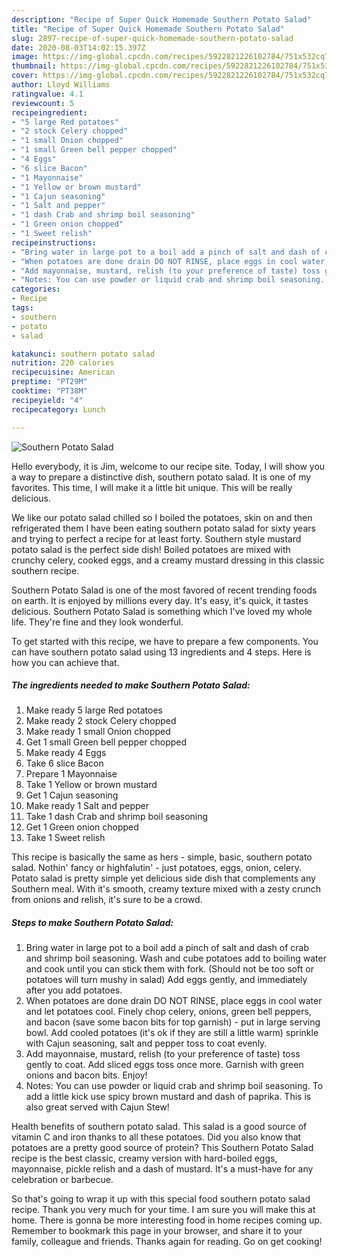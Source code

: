 ```yaml
---
description: "Recipe of Super Quick Homemade Southern Potato Salad"
title: "Recipe of Super Quick Homemade Southern Potato Salad"
slug: 2897-recipe-of-super-quick-homemade-southern-potato-salad
date: 2020-08-03T14:02:15.397Z
image: https://img-global.cpcdn.com/recipes/5922821226102784/751x532cq70/southern-potato-salad-recipe-main-photo.jpg
thumbnail: https://img-global.cpcdn.com/recipes/5922821226102784/751x532cq70/southern-potato-salad-recipe-main-photo.jpg
cover: https://img-global.cpcdn.com/recipes/5922821226102784/751x532cq70/southern-potato-salad-recipe-main-photo.jpg
author: Lloyd Williams
ratingvalue: 4.1
reviewcount: 5
recipeingredient:
- "5 large Red potatoes"
- "2 stock Celery chopped"
- "1 small Onion chopped"
- "1 small Green bell pepper chopped"
- "4 Eggs"
- "6 slice Bacon"
- "1 Mayonnaise"
- "1 Yellow or brown mustard"
- "1 Cajun seasoning"
- "1 Salt and pepper"
- "1 dash Crab and shrimp boil seasoning"
- "1 Green onion chopped"
- "1 Sweet relish"
recipeinstructions:
- "Bring water in large pot to a boil add a pinch of salt and dash of crab and shrimp boil seasoning. Wash and cube potatoes add to boiling water and cook until you can stick them with fork. (Should not be too soft or potatoes will turn mushy in salad) Add eggs gently, and immediately after you add potatoes."
- "When potatoes are done drain DO NOT RINSE, place eggs in cool water and let potatoes cool. Finely chop celery, onions, green bell peppers, and bacon (save some bacon bits for top garnish)  put in large serving bowl. Add cooled potatoes (it&#39;s ok if they are still a little warm) sprinkle with Cajun seasoning, salt and pepper toss to coat evenly."
- "Add mayonnaise, mustard, relish (to your preference of taste) toss gently to coat. Add sliced eggs toss once more. Garnish with green onions and bacon bits. Enjoy!"
- "Notes: You can use powder or liquid crab and shrimp boil seasoning. To add a little kick use spicy brown mustard and dash of paprika. This is also great served with Cajun Stew!"
categories:
- Recipe
tags:
- southern
- potato
- salad

katakunci: southern potato salad 
nutrition: 220 calories
recipecuisine: American
preptime: "PT29M"
cooktime: "PT38M"
recipeyield: "4"
recipecategory: Lunch

---
```



![Southern Potato Salad](https://img-global.cpcdn.com/recipes/5922821226102784/751x532cq70/southern-potato-salad-recipe-main-photo.jpg)

Hello everybody, it is Jim, welcome to our recipe site. Today, I will show you a way to prepare a distinctive dish, southern potato salad. It is one of my favorites. This time, I will make it a little bit unique. This will be really delicious.

We like our potato salad chilled so I boiled the potatoes, skin on and then refrigerated them I have been eating southern potato salad for sixty years and trying to perfect a recipe for at least forty. Southern style mustard potato salad is the perfect side dish! Boiled potatoes are mixed with crunchy celery, cooked eggs, and a creamy mustard dressing in this classic southern recipe.

Southern Potato Salad is one of the most favored of recent trending foods on earth. It is enjoyed by millions every day. It's easy, it's quick, it tastes delicious. Southern Potato Salad is something which I've loved my whole life. They're fine and they look wonderful.


To get started with this recipe, we have to prepare a few components. You can have southern potato salad using 13 ingredients and 4 steps. Here is how you can achieve that.

<!--inarticleads1-->

##### The ingredients needed to make Southern Potato Salad:

1. Make ready 5 large Red potatoes
1. Make ready 2 stock Celery chopped
1. Make ready 1 small Onion chopped
1. Get 1 small Green bell pepper chopped
1. Make ready 4 Eggs
1. Take 6 slice Bacon
1. Prepare 1 Mayonnaise
1. Take 1 Yellow or brown mustard
1. Get 1 Cajun seasoning
1. Make ready 1 Salt and pepper
1. Take 1 dash Crab and shrimp boil seasoning
1. Get 1 Green onion chopped
1. Take 1 Sweet relish


This recipe is basically the same as hers - simple, basic, southern potato salad. Nothin&#39; fancy or highfalutin&#39; - just potatoes, eggs, onion, celery. Potato salad is pretty simple yet delicious side dish that complements any Southern meal. With it&#39;s smooth, creamy texture mixed with a zesty crunch from onions and relish, it&#39;s sure to be a crowd. 

<!--inarticleads2-->

##### Steps to make Southern Potato Salad:

1. Bring water in large pot to a boil add a pinch of salt and dash of crab and shrimp boil seasoning. Wash and cube potatoes add to boiling water and cook until you can stick them with fork. (Should not be too soft or potatoes will turn mushy in salad) Add eggs gently, and immediately after you add potatoes.
1. When potatoes are done drain DO NOT RINSE, place eggs in cool water and let potatoes cool. Finely chop celery, onions, green bell peppers, and bacon (save some bacon bits for top garnish) -  put in large serving bowl. Add cooled potatoes (it&#39;s ok if they are still a little warm) sprinkle with Cajun seasoning, salt and pepper toss to coat evenly.
1. Add mayonnaise, mustard, relish (to your preference of taste) toss gently to coat. Add sliced eggs toss once more. Garnish with green onions and bacon bits. Enjoy!
1. Notes: You can use powder or liquid crab and shrimp boil seasoning. To add a little kick use spicy brown mustard and dash of paprika. This is also great served with Cajun Stew!


Health benefits of southern potato salad. This salad is a good source of vitamin C and iron thanks to all these potatoes. Did you also know that potatoes are a pretty good source of protein? This Southern Potato Salad recipe is the best classic, creamy version with hard-boiled eggs, mayonnaise, pickle relish and a dash of mustard. It&#39;s a must-have for any celebration or barbecue. 

So that's going to wrap it up with this special food southern potato salad recipe. Thank you very much for your time. I am sure you will make this at home. There is gonna be more interesting food in home recipes coming up. Remember to bookmark this page in your browser, and share it to your family, colleague and friends. Thanks again for reading. Go on get cooking!
